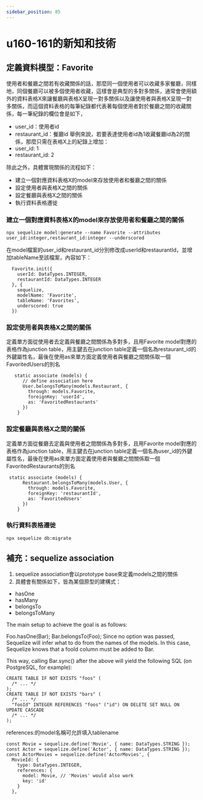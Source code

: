 ```yaml
---
sidebar_position: 85
---
```


# u160-161的新知和技術


## 定義資料模型：Favorite 
使用者和餐廳之間若有收藏關係的話，那麼同一個使用者可以收藏多家餐廳，同樣地，同個餐廳可以被多個使用者收藏，這樣會是典型的多對多關係，通常會使用額外的資料表格X來讓餐廳與表格X呈現一對多關係以及讓使用者與表格X呈現一對多關係，而這個資料表格的每筆紀錄都代表著每個使用者對於餐廳之間的收藏關係，每一筆紀錄的欄位會是如下，
  - user_id：使用者id
  - restaurant_id：餐廳id
舉例來說，若要表達使用者id為1收藏餐廳id為2的關係，那麼只需在表格X上的紀錄上增加：
  - user_id: 1
  - restaurant_id: 2

除此之外，具體實現關係的流程如下：
  - 建立一個對應資料表格X的model來存放使用者和餐廳之間的關係
  - 設定使用者與表格X之間的關係
  - 設定餐廳與表格X之間的關係
  - 執行資料表格遷徙


###  建立一個對應資料表格X的model來存放使用者和餐廳之間的關係

```
npx sequelize model:generate --name Favorite --attributes user_id:integer,restaurant_id:integer --underscored
```

在model檔案的user_id和restaurant_id分別修改成userId和restaurantId，並增加tableName至該檔案，內容如下：
```
  Favorite.init({
    userId: DataTypes.INTEGER,
    restaurantId: DataTypes.INTEGER
  }, {
    sequelize,
    modelName: 'Favorite',
    tableName: 'Favorites',
    underscored: true
  })
```

### 設定使用者與表格X之間的關係

定義單方面從使用者去定義與餐廳之間關係為多對多，且用Favorite model對應的表格作為junction table，用主鍵去在junction table定義一個名為restaurant_id的外鍵屬性名，最後在使用as來單方面定義使用者與餐廳之間關係取一個FavoritedUsers的別名
```
   static associate (models) {
      // define association here
      User.belongsToMany(models.Restaurant, {
        through: models.Favorite,
        foreignKey: 'userId',
        as: 'FavoritedRestaurants'
      })
    }
```


### 設定餐廳與表格X之間的關係
定義單方面從餐廳去定義與使用者之間關係為多對多，且用Favorite model對應的表格作為junction table，用主鍵去在junction table定義一個名為user_id的外鍵屬性名，最後在使用as來單方面定義使用者與餐廳之間關係取一個FavoritedRestaurants的別名
```
 static associate (models) {
      Restaurant.belongsToMany(models.User, {
        through: models.Favorite,
        foreignKey: 'restaurantId',
        as: 'FavoritedUsers'
      })
    }

```

### 執行資料表格遷徙
```
npx sequelize db:migrate
```

## 補充：sequelize association
1. sequelize association會以prototype base來定義models之間的關係
2. 具體會有關係如下，皆為某個原型的建構式：
  - hasOne
  - hasMany
  - belongsTo
  - belongsToMany







The main setup to achieve the goal is as follows:

Foo.hasOne(Bar);
Bar.belongsTo(Foo);
Since no option was passed, Sequelize will infer what to do from the names of the models. In this case, Sequelize knows that a fooId column must be added to Bar.

This way, calling Bar.sync() after the above will yield the following SQL (on PostgreSQL, for example):

```
CREATE TABLE IF NOT EXISTS "foos" (
  /* ... */
);
CREATE TABLE IF NOT EXISTS "bars" (
  /* ... */
  "fooId" INTEGER REFERENCES "foos" ("id") ON DELETE SET NULL ON UPDATE CASCADE
  /* ... */
);
```
references:的model名稱可允許填入tablename

```
const Movie = sequelize.define('Movie', { name: DataTypes.STRING });
const Actor = sequelize.define('Actor', { name: DataTypes.STRING });
const ActorMovies = sequelize.define('ActorMovies', {
  MovieId: {
    type: DataTypes.INTEGER,
    references: {
      model: Movie, // 'Movies' would also work
      key: 'id'
    }
  },

  ```